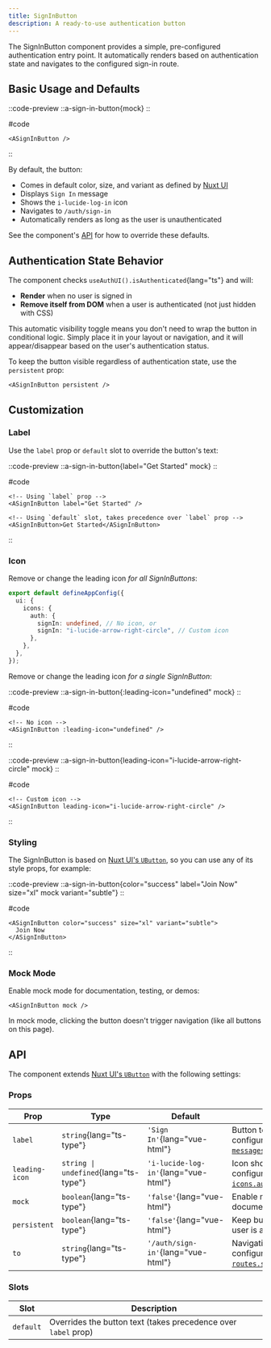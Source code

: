 ```yaml
---
title: SignInButton
description: A ready-to-use authentication button
---
```


The SignInButton component provides a simple, pre-configured authentication entry point. It automatically renders based on authentication state and navigates to the configured sign-in route.

## Basic Usage and Defaults

::code-preview
::a-sign-in-button{mock}
::

#code

```vue
<ASignInButton />
```

::

By default, the button:

- Comes in default color, size, and variant as defined by [Nuxt UI](https://ui4.nuxt.com/docs/components/button)
- Displays `Sign In` message
- Shows the `i-lucide-log-in` icon
- Navigates to `/auth/sign-in`
- Automatically renders as long as the user is unauthenticated

See the component's [API](#api) for how to override these defaults.

## Authentication State Behavior

The component checks `useAuthUI().isAuthenticated`{lang="ts"} and will:

- **Render** when no user is signed in
- **Remove itself from DOM** when a user is authenticated (not just hidden with CSS)

This automatic visibility toggle means you don't need to wrap the button in conditional logic. Simply place it in your layout or navigation, and it will appear/disappear based on the user's authentication status.

To keep the button visible regardless of authentication state, use the `persistent` prop:

```vue
<ASignInButton persistent />
```

## Customization

### Label

Use the `label` prop or `default` slot to override the button's text:

::code-preview
::a-sign-in-button{label="Get Started" mock}
::

#code

```vue
<!-- Using `label` prop -->
<ASignInButton label="Get Started" />

<!-- Using `default` slot, takes precedence over `label` prop -->
<ASignInButton>Get Started</ASignInButton>
```

::

### Icon

Remove or change the leading icon _for all SignInButtons_:

```typescript [app.config.ts]
export default defineAppConfig({
  ui: {
    icons: {
      auth: {
        signIn: undefined, // No icon, or
        signIn: "i-lucide-arrow-right-circle", // Custom icon
      },
    },
  },
});
```

Remove or change the leading icon _for a single SignInButton_:

::code-preview
::a-sign-in-button{:leading-icon="undefined" mock}
::

#code

```vue
<!-- No icon -->
<ASignInButton :leading-icon="undefined" />
```

::

::code-preview
::a-sign-in-button{leading-icon="i-lucide-arrow-right-circle" mock}
::

#code

```vue
<!-- Custom icon -->
<ASignInButton leading-icon="i-lucide-arrow-right-circle" />
```

::

### Styling

The SignInButton is based on [Nuxt UI's `UButton`](https://ui4.nuxt.com/docs/components/button), so you can use any of its style props, for example:

::code-preview
::a-sign-in-button{color="success" label="Join Now" size="xl" mock variant="subtle"}
::

#code

```vue
<ASignInButton color="success" size="xl" variant="subtle">
  Join Now
</ASignInButton>
```

::

### Mock Mode

Enable mock mode for documentation, testing, or demos:

```vue
<ASignInButton mock />
```

In mock mode, clicking the button doesn't trigger navigation (like all buttons on this page).

## API

The component extends [Nuxt UI's `UButton`](https://ui4.nuxt.com/docs/components/button) with the following settings:

### Props

| Prop           | Type                                  | Default                              | Description                                                                                         |
| -------------- | ------------------------------------- | ------------------------------------ | --------------------------------------------------------------------------------------------------- |
| `label`        | `string`{lang="ts-type"}              | `'Sign In'`{lang="vue-html"}         | Button text label, configurable via [`messages.signIn`{lang="ts"}](/docs/configuration#messages)    |
| `leading-icon` | `string \| undefined`{lang="ts-type"} | `'i-lucide-log-in'`{lang="vue-html"} | Icon shown before text, configurable via [`icons.authSignIn`{lang="ts"}](/docs/configuration#icons) |
| `mock`         | `boolean`{lang="ts-type"}             | `'false'`{lang="vue-html"}           | Enable mock mode for documentation/testing                                                          |
| `persistent`   | `boolean`{lang="ts-type"}             | `'false'`{lang="vue-html"}           | Keep button visible when user is authenticated                                                      |
| `to`           | `string`{lang="ts-type"}              | `'/auth/sign-in'`{lang="vue-html"}   | Navigation destination, configurable via [`routes.signIn`{lang="ts"}](/docs/configuration#routes)   |

### Slots

| Slot      | Description                                                    |
| --------- | -------------------------------------------------------------- |
| `default` | Overrides the button text (takes precedence over `label` prop) |
